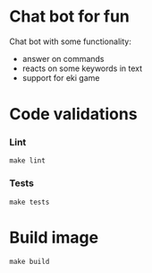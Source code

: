 # Chat bot for fun

Chat bot with some functionality:

- answer on commands
- reacts on some keywords in text
- support for eki game

# Code validations
### Lint
`make lint`

### Tests
`make tests`

# Build image
`make build`